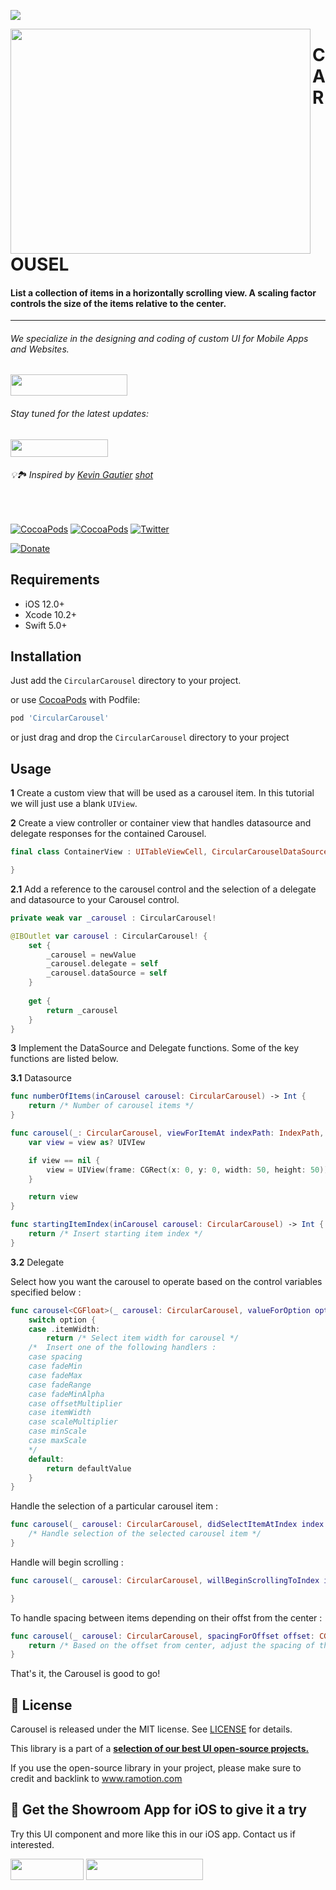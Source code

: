 <a href="https://www.ramotion.com/agency/app-development?utm_source=gthb&utm_medium=repo&utm_campaign=circular-carousel"><img src="https://github.com/Ramotion/circular-carousel/blob/master/header.png"></a>

<a href="https://github.com/Ramotion/circular-carousel">
<img align="left" src="https://github.com/Ramotion/circular-carousel/blob/master/Screenshots/ios_circular_carousel.gif" width="480" height="360" /></a>

<p><h1 align="left">CAROUSEL</h1></p>

<h4>List a collection of items in a horizontally scrolling view. A scaling factor controls the size of the items relative to the center.</h4>

___


<p><h6>We specialize in the designing and coding of custom UI for Mobile Apps and Websites.</h6>
<a href="https://www.ramotion.com/agency/app-development?utm_source=gthb&utm_medium=repo&utm_campaign=circular-carousel">
<img src="https://github.com/ramotion/gliding-collection/raw/master/contact_our_team@2x.png" width="187" height="34"></a>
</p>
<p><h6>Stay tuned for the latest updates:</h6>
<a href="https://goo.gl/rPFpid" >
<img src="https://i.imgur.com/ziSqeSo.png/" width="156" height="28"></a></p>

<h6>💡🏞 Inspired by <a href="https://dribbble.com/KEVINGAUTIER">Kevin Gautier</a> <a href="https://dribbble.com/shots/5097519-California-National-Park-Guide">shot</a></h6>

</br>

[![CocoaPods](https://img.shields.io/cocoapods/p/FoldingCell.svg)](https://cocoapods.org/pods/FoldingCell)
[![CocoaPods](https://img.shields.io/cocoapods/v/FoldingCell.svg)](http://cocoapods.org/pods/FoldingCell)
[![Twitter](https://img.shields.io/badge/Twitter-@Ramotion-blue.svg?style=flat)](http://twitter.com/Ramotion)
<!--[![Travis](https://img.shields.io/travis/Ramotion/folding-cell.svg)](https://travis-ci.org/Ramotion/folding-cell)
[![codebeat badge](https://codebeat.co/badges/6f67da5d-c416-4bac-9fb7-c2dc938feedc)](https://codebeat.co/projects/github-com-ramotion-folding-cell)
[![Carthage compatible](https://img.shields.io/badge/Carthage-compatible-4BC51D.svg?style=flat)](https://github.com/Carthage/Carthage)
[![Swift 4.0](https://img.shields.io/badge/Swift-4.0-green.svg?style=flat)](https://developer.apple.com/swift/)
[![Analytics](https://ga-beacon.appspot.com/UA-84973210-1/ramotion/folding-cell)](https://github.com/igrigorik/ga-beacon)!-->
[![Donate](https://img.shields.io/badge/Donate-PayPal-blue.svg)](https://paypal.me/Ramotion)

## Requirements

- iOS 12.0+
- Xcode 10.2+
- Swift 5.0+

## Installation

Just add the `CircularCarousel` directory to your project.

or use [CocoaPods](https://cocoapods.org) with Podfile:
```ruby
pod 'CircularCarousel'
```

or just drag and drop the `CircularCarousel` directory to your project

## Usage

**1** Create a custom view that will be used as a carousel item. In this tutorial we will just use a blank `UIView`.

**2** Create a view controller or container view that handles datasource and delegate responses for the contained Carousel. 

```swift
final class ContainerView : UITableViewCell, CircularCarouselDataSource, CircularCarouselDelegate {

}
```

**2.1** Add a reference to the carousel control and the selection of a delegate and datasource to your Carousel control.
```swift 
private weak var _carousel : CircularCarousel!

@IBOutlet var carousel : CircularCarousel! {
    set {
        _carousel = newValue
        _carousel.delegate = self
        _carousel.dataSource = self
    }
        
    get {
        return _carousel
    }
}
```

**3** Implement the DataSource and Delegate functions. Some of the key functions are listed below.

**3.1** Datasource 

```swift
func numberOfItems(inCarousel carousel: CircularCarousel) -> Int {
    return /* Number of carousel items */
}
```

```swift
func carousel(_: CircularCarousel, viewForItemAt indexPath: IndexPath, reuseView view: UIView?) -> UIView {
    var view = view as? UIVIew

    if view == nil {
    	view = UIView(frame: CGRect(x: 0, y: 0, width: 50, height: 50))
    }

    return view
}
```

```swift 
func startingItemIndex(inCarousel carousel: CircularCarousel) -> Int {
    return /* Insert starting item index */
}
```

**3.2** Delegate

Select how you want the carousel to operate based on the control variables specified below :
```swift
func carousel<CGFloat>(_ carousel: CircularCarousel, valueForOption option: CircularCarouselOption, withDefaultValue defaultValue: CGFloat) -> CGFloat {
	switch option {
    case .itemWidth:
        return /* Select item width for carousel */
    /*  Insert one of the following handlers :
	case spacing
	case fadeMin
	case fadeMax
	case fadeRange
	case fadeMinAlpha
	case offsetMultiplier
	case itemWidth
	case scaleMultiplier
	case minScale
	case maxScale
    */
    default:
        return defaultValue
    }
}
```

Handle the selection of a particular carousel item :
```swift
func carousel(_ carousel: CircularCarousel, didSelectItemAtIndex index: Int) {
    /* Handle selection of the selected carousel item */
}
```

Handle will begin scrolling :
```swift
func carousel(_ carousel: CircularCarousel, willBeginScrollingToIndex index: Int) {

}
```

To handle spacing between items depending on their offst from the center : 
```swift
func carousel(_ carousel: CircularCarousel, spacingForOffset offset: CGFloat) -> CGFloat {        
    return /* Based on the offset from center, adjust the spacing of the item */
}
```

That's it, the Carousel is good to go!

## 📄 License

Carousel is released under the MIT license.
See [LICENSE](./LICENSE) for details.

This library is a part of a <a href="https://github.com/Ramotion/swift-ui-animation-components-and-libraries"><b>selection of our best UI open-source projects.</b></a>

If you use the open-source library in your project, please make sure to credit and backlink to www.ramotion.com

## 📱 Get the Showroom App for iOS to give it a try
Try this UI component and more like this in our iOS app. Contact us if interested.

<a href="https://itunes.apple.com/app/apple-store/id1182360240?pt=550053&ct=folding-cell&mt=8" >
<img src="https://github.com/ramotion/gliding-collection/raw/master/app_store@2x.png" width="117" height="34"></a>

<a href="https://www.ramotion.com/agency/app-development?utm_source=gthb&utm_medium=repo&utm_campaign=circular-carousel">
<img src="https://github.com/ramotion/gliding-collection/raw/master/contact_our_team@2x.png" width="187" height="34"></a>
